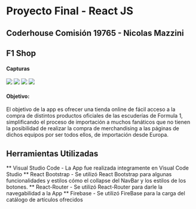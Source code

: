 # Proyecto Final - React JS
## Coderhouse Comisión 19765 - Nicolas Mazzini

## F1 Shop

#### Capturas
![](https://imgur.com/mPWMaka)
![](https://imgur.com/6d7R1WG)
![](https://imgur.com/oiN2hGY)
![](https://imgur.com/MH8ErYm)

#### Objetivo:
El objetivo de la app es ofrecer una tienda online de fácil acceso a la compra de distintos productos oficiales de las escuderías de Formula 1, simplificando el proceso de importación a muchos fanáticos que no tienen la posibilidad de realizar la compra de merchandising a las páginas de dichos equipos por ser todos ellos, de importación desde Europa.

## Herramientas Utilizadas
** Visual Studio Code - La App fue realizada integramente en Visual Code Studio
** React Bootstrap - Se utilizó React Bootstrap para algunas funcionalidades y estilos cómo el collapse del NavBar y los estilos de los botones.
** React-Router - Se utilizó React-Router para darle la navegabilidad a la App
** Firebase - Se utilizó FireBase para la carga del catálogo de artículos ofrecidos